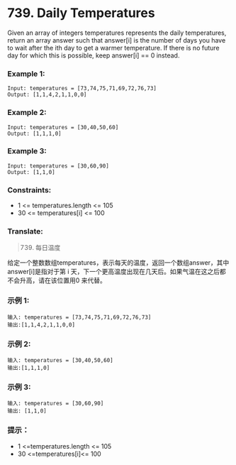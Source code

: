 # 739. Daily Temperatures

Given an array of integers temperatures represents the daily temperatures, return an array answer such that answer[i] is the number of days you have to wait after the ith day to get a warmer temperature. If there is no future day for which this is possible, keep answer[i] == 0 instead.

### Example 1:

```
Input: temperatures = [73,74,75,71,69,72,76,73]
Output: [1,1,4,2,1,1,0,0]
```

### Example 2:

```
Input: temperatures = [30,40,50,60]
Output: [1,1,1,0]
```

### Example 3:

```
Input: temperatures = [30,60,90]
Output: [1,1,0]
```

### Constraints:

* 1 <= temperatures.length <= 105
* 30 <= temperatures[i] <= 100

### Translate:

> 739. 每日温度

给定一个整数数组temperatures，表示每天的温度，返回一个数组answer，其中answer[i]是指对于第 i 天，下一个更高温度出现在几天后。如果气温在这之后都不会升高，请在该位置用0 来代替。

### 示例 1:

```
输入: temperatures = [73,74,75,71,69,72,76,73]
输出:[1,1,4,2,1,1,0,0]
```

### 示例 2:

```
输入: temperatures = [30,40,50,60]
输出:[1,1,1,0]
```

### 示例 3:

```
输入: temperatures = [30,60,90]
输出: [1,1,0]
```

### 提示：

* 1 <=temperatures.length <= 105
* 30 <=temperatures[i]<= 100